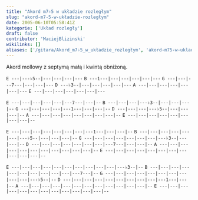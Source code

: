 ```yaml
---
title: "Akord m7♭5 w układzie rozległym"
slug: "akord-m7-5-w-układzie-rozległym"
date: 2005-06-10T05:58:41Z
kategorie: ['Układ rozległy']
draft: false
contributor: 'MaciejBlizinski'
wikilinks: []
aliases: ['/gitara/Akord_m7♭5_w_układzie_rozległym', 'akord-m75-w-ukladzie-rozleglym']
---
```

Akord mollowy z septymą małą i kwintą obniżoną.

`E ---|---♭5--|---|---|---|---`
`B ---1---|---|---|---|---|---`
`G ---|---|---7---|---|---|---`
`D ---♭3--|---|---|---|---|---`
`A ---|---|---|---|---|---|---`
`E ---|---|---|---|---|---|---`

`E ---|---|---|---|---|---7---|---|--`
`B ---|---|---|---♭3--|---|---|---|--`
`G ---|---|---|---|---1---|---|---|--`
`D ---|---|---|---♭5--|---|---|---|--`
`A ---|---|---|---|---|---|---|---|--`
`E ---|---|---|---|---|---|---|---|--`

`E ---|---|---|---|---|---|---|---1---|---|---|--`
`B ---|---|---|---|---|---|---♭5--|---|---|---|--`
`G ---|---|---|---|---|---|---|---♭3--|---|---|--`
`D ---|---|---|---|---|---|---|---7---|---|---|--`
`A ---|---|---|---|---|---|---|---|---|---|---|--`
`E ---|---|---|---|---|---|---|---|---|---|---|--`

`E ---|---|---|---|---|---|---|---|---|---|---♭3--|--`
`B ---|---|---|---|---|---|---|---|---|---|---7---|--`
`G ---|---|---|---|---|---|---|---|---|---|---♭5--|--`
`D ---|---|---|---|---|---|---|---|---|---1---|---|--`
`A ---|---|---|---|---|---|---|---|---|---|---|---|--`
`E ---|---|---|---|---|---|---|---|---|---|---|---|--`

